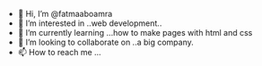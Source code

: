 - 👋 Hi, I’m @fatmaaboamra
- 👀 I’m interested in ..web development..
- 🌱 I’m currently learning ...how to make pages with html and css
- 💞️ I’m looking to collaborate on ..a big company.
- 📫 How to reach me ...

<!---
fatmaaboamra/fatmaaboamra is a ✨ special ✨ repository because its `README.md` (this file) appears on your GitHub profile.
You can click the Preview link to take a look at your changes.
--->
